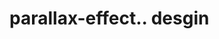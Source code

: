 # parallax-effect.. desgin                                                                                                                                                                                                                                                                                                                                                          
